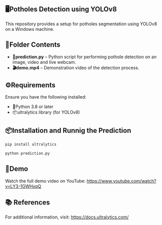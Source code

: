 ## 🖥️Potholes Detection using YOLOv8

This repository provides a setup for potholes segmentation using YOLOv8 on a Windows machine.

## 📂Folder Contents

- **🐍prediction.py** –  Python script for performing pothole detection on an image, video and live webcam.
- **🎬demo.mp4** – Demonstration video of the detection process.

## ⚙️Requirements

Ensure you have the following installed:

- 🐍Python 3.8 or later
- 📦ultralytics library (for YOLOv8)

## 📦Installation and Runnig the Prediction

```bash
pip install ultralytics
```

```bash
python prediction.py
```

## 🎥Demo

Watch the full demo video on YouTube: https://www.youtube.com/watch?v=LY3-1GWHxqQ

## 📚 References

For additional information, visit: https://docs.ultralytics.com/
